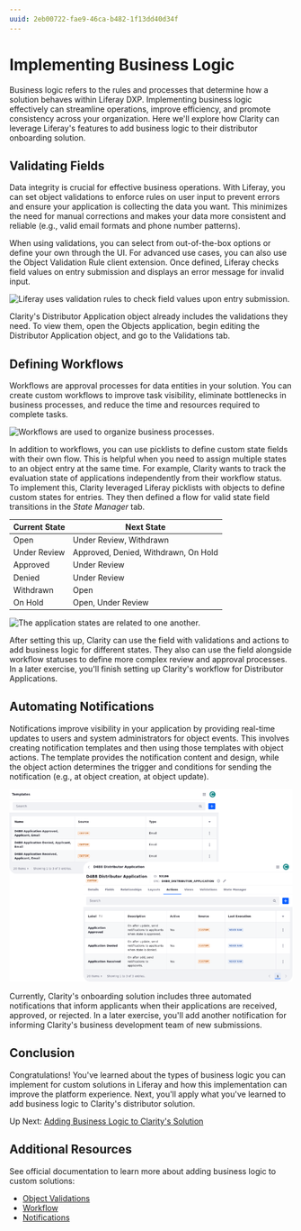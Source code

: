 ```yaml
---
uuid: 2eb00722-fae9-46ca-b482-1f13dd40d34f
---
```

# Implementing Business Logic

<!--TASK: improve intro-->

Business logic refers to the rules and processes that determine how a solution behaves within Liferay DXP. Implementing business logic effectively can streamline operations, improve efficiency, and promote consistency across your organization. Here we'll explore how Clarity can leverage Liferay's features to add business logic to their distributor onboarding solution.

## Validating Fields

Data integrity is crucial for effective business operations. With Liferay, you can set object validations to enforce rules on user input to prevent errors and ensure your application is collecting the data you want. This minimizes the need for manual corrections and makes your data more consistent and reliable (e.g., valid email formats and phone number patterns).

When using validations, you can select from out-of-the-box options or define your own through the UI. For advanced use cases, you can also use the Object Validation Rule client extension. Once defined, Liferay checks field values on entry submission and displays an error message for invalid input.

![Liferay uses validation rules to check field values upon entry submission.](./implementing-business-logic/images/01.png)

Clarity's Distributor Application object already includes the validations they need. To view them, open the Objects application, begin editing the Distributor Application object, and go to the Validations tab.

## Defining Workflows

<!-- TASK: Mention the workflow action client extensions here. -->

Workflows are approval processes for data entities in your solution. You can create custom workflows to improve task visibility, eliminate bottlenecks in business processes, and reduce the time and resources required to complete tasks.

![Workflows are used to organize business processes.](./implementing-business-logic/images/02.png)

In addition to workflows, you can use picklists to define custom state fields with their own flow. This is helpful when you need to assign multiple states to an object entry at the same time. For example, Clarity wants to track the evaluation state of applications independently from their workflow status. To implement this, Clarity leveraged Liferay picklists with objects to define custom states for entries. They then defined a flow for valid state field transitions in the *State Manager* tab.

| Current State | Next State                           |
|---------------|--------------------------------------|
| Open          | Under Review, Withdrawn              |
| Under Review  | Approved, Denied, Withdrawn, On Hold |
| Approved      | Under Review                         |
| Denied        | Under Review                         |
| Withdrawn     | Open                                 |
| On Hold       | Open, Under Review                   |

![The application states are related to one another.](./implementing-business-logic/images/03.png)

<!-- TASK: Update and replace the above diagram, since it was created during the MVP phase. We should request a Liferay-styled diagram to the design team. -->

After setting this up, Clarity can use the field with validations and actions to add business logic for different states. They also can use the field alongside workflow statuses to define more complex review and approval processes. In a later exercise, you'll finish setting up Clarity's workflow for Distributor Applications.

## Automating Notifications

<!-- TASK: Mention the notification client extension here. -->

Notifications improve visibility in your application by providing real-time updates to users and system administrators for object events. This involves creating notification templates and then using those templates with object actions. The template provides the notification content and design, while the object action determines the trigger and conditions for sending the notification (e.g., at object creation, at object update).

![Send real-time updates to users with notification templates and object actions.](./implementing-business-logic/images/04.png)

Currently, Clarity's onboarding solution includes three automated notifications that inform applicants when their applications are received, approved, or rejected. In a later exercise, you'll add another notification for informing Clarity's business development team of new submissions.

<!--TASK: Add section that encompasses other advanced types of business logic (e.g., automating account creation using the object action client extension)-->

## Conclusion

Congratulations! You've learned about the types of business logic you can implement for custom solutions in Liferay and how this implementation can improve the platform experience. Next, you'll apply what you've learned to add business logic to Clarity's distributor solution. 

Up Next: [Adding Business Logic to Clarity's Solution](./adding-business-logic-to-claritys-solution.md)

## Additional Resources

See official documentation to learn more about adding business logic to custom solutions:

* [Object Validations](https://learn.liferay.com/w/dxp/liferay-development/objects/creating-and-managing-objects/validations)
* [Workflow](https://learn.liferay.com/w/dxp/process-automation/workflow)
* [Notifications](https://learn.liferay.com/w/dxp/process-automation/notifications)